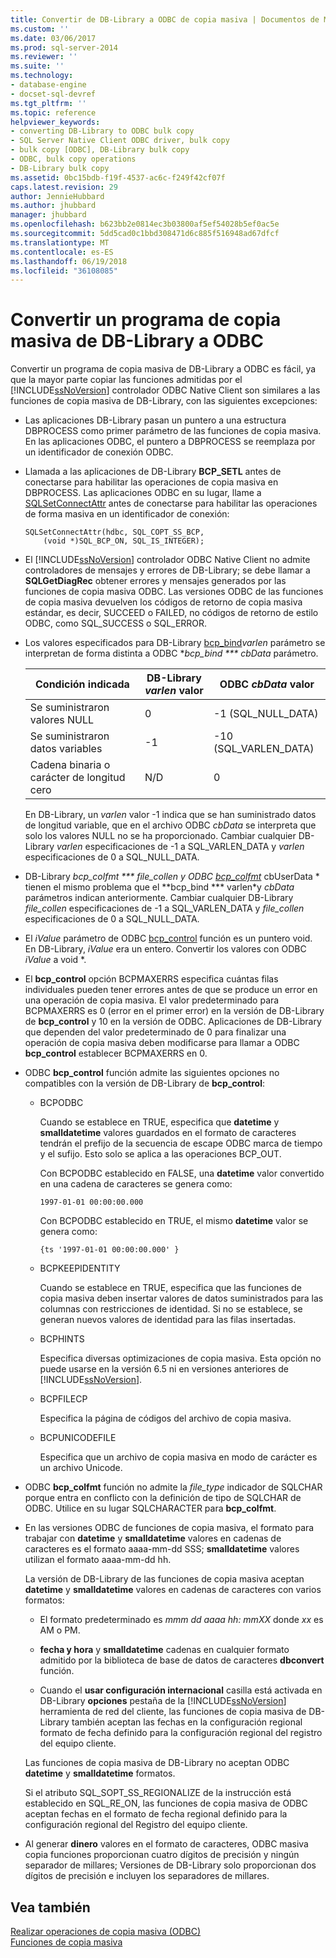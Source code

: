 ```yaml
---
title: Convertir de DB-Library a ODBC de copia masiva | Documentos de Microsoft
ms.custom: ''
ms.date: 03/06/2017
ms.prod: sql-server-2014
ms.reviewer: ''
ms.suite: ''
ms.technology:
- database-engine
- docset-sql-devref
ms.tgt_pltfrm: ''
ms.topic: reference
helpviewer_keywords:
- converting DB-Library to ODBC bulk copy
- SQL Server Native Client ODBC driver, bulk copy
- bulk copy [ODBC], DB-Library bulk copy
- ODBC, bulk copy operations
- DB-Library bulk copy
ms.assetid: 0bc15bdb-f19f-4537-ac6c-f249f42cf07f
caps.latest.revision: 29
author: JennieHubbard
ms.author: jhubbard
manager: jhubbard
ms.openlocfilehash: b623bb2e0814ec3b03800af5ef54028b5ef0ac5e
ms.sourcegitcommit: 5dd5cad0c1bbd308471d6c885f516948ad67dfcf
ms.translationtype: MT
ms.contentlocale: es-ES
ms.lasthandoff: 06/19/2018
ms.locfileid: "36108085"
---
```

# <a name="converting-from-db-library-to-odbc-bulk-copy"></a>Convertir un programa de copia masiva de DB-Library a ODBC
  Convertir un programa de copia masiva de DB-Library a ODBC es fácil, ya que la mayor parte copiar las funciones admitidas por el [!INCLUDE[ssNoVersion](../../includes/ssnoversion-md.md)] controlador ODBC Native Client son similares a las funciones de copia masiva de DB-Library, con las siguientes excepciones:  
  
-   Las aplicaciones DB-Library pasan un puntero a una estructura DBPROCESS como primer parámetro de las funciones de copia masiva. En las aplicaciones ODBC, el puntero a DBPROCESS se reemplaza por un identificador de conexión ODBC.  
  
-   Llamada a las aplicaciones de DB-Library **BCP_SETL** antes de conectarse para habilitar las operaciones de copia masiva en DBPROCESS. Las aplicaciones ODBC en su lugar, llame a [SQLSetConnectAttr](../native-client-odbc-api/sqlsetconnectattr.md) antes de conectarse para habilitar las operaciones de forma masiva en un identificador de conexión:  
  
    ```  
    SQLSetConnectAttr(hdbc, SQL_COPT_SS_BCP,  
        (void *)SQL_BCP_ON, SQL_IS_INTEGER);  
    ```  
  
-   El [!INCLUDE[ssNoVersion](../../includes/ssnoversion-md.md)] controlador ODBC Native Client no admite controladores de mensajes y errores de DB-Library; se debe llamar a **SQLGetDiagRec** obtener errores y mensajes generados por las funciones de copia masiva ODBC. Las versiones ODBC de las funciones de copia masiva devuelven los códigos de retorno de copia masiva estándar, es decir, SUCCEED o FAILED, no códigos de retorno de estilo ODBC, como SQL_SUCCESS o SQL_ERROR.  
  
-   Los valores especificados para DB-Library [bcp_bind](../native-client-odbc-extensions-bulk-copy-functions/bcp-bind.md)*varlen* parámetro se interpretan de forma distinta a ODBC **bcp_bind *** cbData* parámetro.  
  
    |Condición indicada|DB-Library *varlen* valor|ODBC *cbData* valor|  
    |-------------------------|--------------------------------|-------------------------|  
    |Se suministraron valores NULL|0|-1 (SQL_NULL_DATA)|  
    |Se suministraron datos variables|-1|-10 (SQL_VARLEN_DATA)|  
    |Cadena binaria o carácter de longitud cero|N/D|0|  
  
     En DB-Library, un *varlen* valor -1 indica que se han suministrado datos de longitud variable, que en el archivo ODBC *cbData* se interpreta que solo los valores NULL no se ha proporcionado. Cambiar cualquier DB-Library *varlen* especificaciones de -1 a SQL_VARLEN_DATA y *varlen* especificaciones de 0 a SQL_NULL_DATA.  
  
-   DB-Library  **bcp_colfmt *** file_collen* y ODBC [bcp_colfmt](../native-client-odbc-extensions-bulk-copy-functions/bcp-colfmt.md)* cbUserData * tienen el mismo problema que el **bcp_bind *** varlen*y *cbData* parámetros indican anteriormente. Cambiar cualquier DB-Library *file_collen* especificaciones de -1 a SQL_VARLEN_DATA y *file_collen* especificaciones de 0 a SQL_NULL_DATA.  
  
-   El *iValue* parámetro de ODBC [bcp_control](../native-client-odbc-extensions-bulk-copy-functions/bcp-control.md) función es un puntero void. En DB-Library, *iValue* era un entero. Convertir los valores con ODBC *iValue* a void *.  
  
-   El **bcp_control** opción BCPMAXERRS especifica cuántas filas individuales pueden tener errores antes de que se produce un error en una operación de copia masiva. El valor predeterminado para BCPMAXERRS es 0 (error en el primer error) en la versión de DB-Library de **bcp_control** y 10 en la versión de ODBC. Aplicaciones de DB-Library que dependen del valor predeterminado de 0 para finalizar una operación de copia masiva deben modificarse para llamar a ODBC **bcp_control** establecer BCPMAXERRS en 0.  
  
-   ODBC **bcp_control** función admite las siguientes opciones no compatibles con la versión de DB-Library de **bcp_control**:  
  
    -   BCPODBC  
  
         Cuando se establece en TRUE, especifica que **datetime** y **smalldatetime** valores guardados en el formato de caracteres tendrán el prefijo de la secuencia de escape ODBC marca de tiempo y el sufijo. Esto solo se aplica a las operaciones BCP_OUT.  
  
         Con BCPODBC establecido en FALSE, una **datetime** valor convertido en una cadena de caracteres se genera como:  
  
        ```  
        1997-01-01 00:00:00.000  
        ```  
  
         Con BCPODBC establecido en TRUE, el mismo **datetime** valor se genera como:  
  
        ```  
        {ts '1997-01-01 00:00:00.000' }  
        ```  
  
    -   BCPKEEPIDENTITY  
  
         Cuando se establece en TRUE, especifica que las funciones de copia masiva deben insertar valores de datos suministrados para las columnas con restricciones de identidad. Si no se establece, se generan nuevos valores de identidad para las filas insertadas.  
  
    -   BCPHINTS  
  
         Especifica diversas optimizaciones de copia masiva. Esta opción no puede usarse en la versión 6.5 ni en versiones anteriores de [!INCLUDE[ssNoVersion](../../includes/ssnoversion-md.md)].  
  
    -   BCPFILECP  
  
         Especifica la página de códigos del archivo de copia masiva.  
  
    -   BCPUNICODEFILE  
  
         Especifica que un archivo de copia masiva en modo de carácter es un archivo Unicode.  
  
-   ODBC **bcp_colfmt** función no admite la *file_type* indicador de SQLCHAR porque entra en conflicto con la definición de tipo de SQLCHAR de ODBC. Utilice en su lugar SQLCHARACTER para **bcp_colfmt**.  
  
-   En las versiones ODBC de funciones de copia masiva, el formato para trabajar con **datetime** y **smalldatetime** valores en cadenas de caracteres es el formato aaaa-mm-dd SSS; **smalldatetime** valores utilizan el formato aaaa-mm-dd hh.  
  
     La versión de DB-Library de las funciones de copia masiva aceptan **datetime** y **smalldatetime** valores en cadenas de caracteres con varios formatos:  
  
    -   El formato predeterminado es *mmm dd aaaa hh: mmXX* donde *xx* es AM o PM.  
  
    -   **fecha y hora** y **smalldatetime** cadenas en cualquier formato admitido por la biblioteca de base de datos de caracteres **dbconvert** función.  
  
    -   Cuando el **usar configuración internacional** casilla está activada en DB-Library **opciones** pestaña de la [!INCLUDE[ssNoVersion](../../includes/ssnoversion-md.md)] herramienta de red del cliente, las funciones de copia masiva de DB-Library también aceptan las fechas en la configuración regional formato de fecha definido para la configuración regional del registro del equipo cliente.  
  
     Las funciones de copia masiva de DB-Library no aceptan ODBC **datetime** y **smalldatetime** formatos.  
  
     Si el atributo SQL_SOPT_SS_REGIONALIZE de la instrucción está establecido en SQL_RE_ON, las funciones de copia masiva de ODBC aceptan fechas en el formato de fecha regional definido para la configuración regional del Registro del equipo cliente.  
  
-   Al generar **dinero** valores en el formato de caracteres, ODBC masiva copia funciones proporcionan cuatro dígitos de precisión y ningún separador de millares; Versiones de DB-Library solo proporcionan dos dígitos de precisión e incluyen los separadores de millares.  
  
## <a name="see-also"></a>Vea también  
 [Realizar operaciones de copia masiva &#40;ODBC&#41;](performing-bulk-copy-operations-odbc.md)   
 [Funciones de copia masiva](../native-client-odbc-extensions-bulk-copy-functions/sql-server-driver-extensions-bulk-copy-functions.md)  
  
  